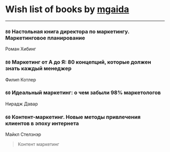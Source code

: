 # Wish list of books by [mgaida](http://vk.com/id2947248)
---

### `80` Настольная книга директора по маркетингу. Маркетинговое планирование
Роман Хибинг

### `80` Маркетинг от А до Я: 80 концепций, которые должен знать каждый менеджер
Филип Котлер

### `60` Идеальный маркетинг: о чем забыли 98% маркетологов
Нирадж Давар

### `60` Контент-маркетинг. Новые методы привлечения клиентов в эпоху интернета
Майкл Стелзнэр
> Контент маркетинг


